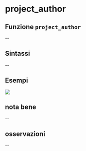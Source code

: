 # project\_author

## Funzione `project_author`

--

## Sintassi

--

## Esempi

![](https://github.com/pigreco/HfcQGIS/tree/852bbb62a0d5b7739914d4de0ea5b1ebbb5d81d1/img/variabili/project_author/project_author1.png)

## nota bene

--

## osservazioni

--

